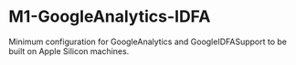 # M1-GoogleAnalytics-IDFA
Minimum configuration for GoogleAnalytics and GoogleIDFASupport to be built on Apple Silicon machines.
